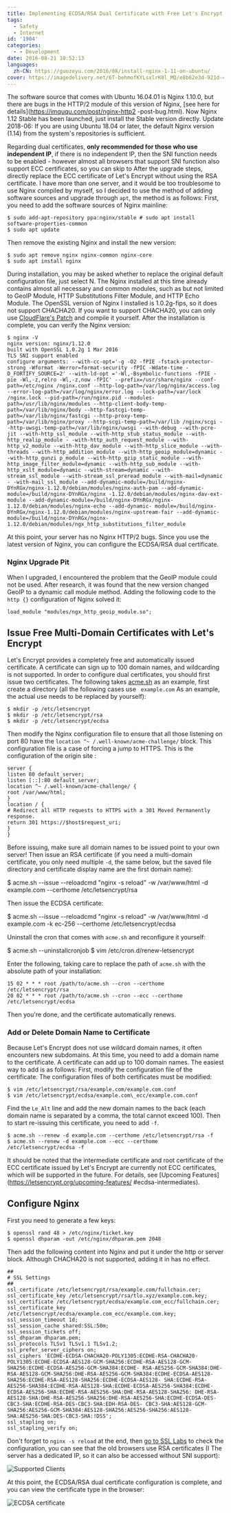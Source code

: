 ```yaml
---
title: Implementing ECDSA/RSA Dual Certificate with Free Let's Encrypt
tags:
  - Safety
  - Internet
id: '1904'
categories:
  - - Development
date: 2016-08-21 10:52:13
languages:
  zh-CN: https://guozeyu.com/2016/08/install-nginx-1-11-on-ubuntu/
cover: https://imagedelivery.net/6T-behmofKYLsxlrK0l_MQ/e8b62e3d-921d-453e-1b56-20cd930fa500/large
---
```


The software source that comes with Ubuntu 16.04.01 is Nginx 1.10.0, but there are bugs in the HTTP/2 module of this version of Nginx, [see here for details](https://imququ.com/post/nginx-http2 -post-bug.html). Now Nginx 1.12 Stable has been launched, just install the Stable version directly. Update 2018-06: If you are using Ubuntu 18.04 or later, the default Nginx version (1.14) from the system's repositories is sufficient.
<!-- more -->

Regarding dual certificates, **only recommended for those who use independent IP**, if there is no independent IP, then the SNI function needs to be enabled - however almost all browsers that support SNI function also support ECC certificates, so you can skip to After the upgrade steps, directly replace the ECC certificate of Let's Encrypt without using the RSA certificate. I have more than one server, and it would be too troublesome to use Nginx compiled by myself, so I decided to use the method of adding software sources and upgrade through `apt`, the method is as follows: First, you need to add the software sources of Nginx mainline:

```
$ sudo add-apt-repository ppa:nginx/stable # sudo apt install software-properties-common
$ sudo apt update
```

Then remove the existing Nginx and install the new version:

```
$ sudo apt remove nginx nginx-common nginx-core
$ sudo apt install nginx
```

During installation, you may be asked whether to replace the original default configuration file, just select N. The Nginx installed at this time already contains almost all necessary and common modules, such as but not limited to GeoIP Module, HTTP Substitutions Filter Module, and HTTP Echo Module. The OpenSSL version of Nginx I installed is 1.0.2g-fips, so it does not support CHACHA20. If you want to support CHACHA20, you can only use [CloudFlare's Patch](https://github.com/cloudflare/sslconfig) and compile it yourself. After the installation is complete, you can verify the Nginx version:

```
$ nginx -V
nginx version: nginx/1.12.0
built with OpenSSL 1.0.2g 1 Mar 2016
TLS SNI support enabled
configure arguments: --with-cc-opt='-g -O2 -fPIE -fstack-protector-strong -Wformat -Werror=format-security -fPIC -Wdate-time -D_FORTIFY_SOURCE=2' --with-ld-opt ='-Wl,-Bsymbolic-functions -fPIE -pie -Wl,-z,relro -Wl,-z,now -fPIC' --prefix=/usr/share/nginx --conf-path=/etc/nginx /nginx.conf --http-log-path=/var/log/nginx/access.log --error-log-path=/var/log/nginx/error.log --lock-path=/var/lock /nginx.lock --pid-path=/run/nginx.pid --modules-path=/usr/lib/nginx/modules --http-client-body-temp-path=/var/lib/nginx/body --http-fastcgi-temp-path=/var/lib/nginx/fastcgi --http-proxy-temp-path=/var/lib/nginx/proxy --http-scgi-temp-path=/var/lib /nginx/scgi --http-uwsgi-temp-path=/var/lib/nginx/uwsgi --with-debug --with-pcre-jit --with-http_ssl_module --with-http_stub_status_module --with-http_realip_module - -with-http_auth_request_module --with-http_v2_module --with-http_dav_module --with-http_slice_module --with-threads --with-http_addition_module --with-http_geoip_module=dynamic --with-http_gunzi p_module --with-http_gzip_static_module --with-http_image_filter_module=dynamic --with-http_sub_module --with-http_xslt_module=dynamic --with-stream=dynamic --with-stream_ssl_module --with-stream_ssl_preread_module --with-mail=dynamic - -with-mail_ssl_module --add-dynamic-module=/build/nginx-DYnRGx/nginx-1.12.0/debian/modules/nginx-auth-pam --add-dynamic-module=/build/nginx-DYnRGx/nginx -1.12.0/debian/modules/nginx-dav-ext-module --add-dynamic-module=/build/nginx-DYnRGx/nginx-1.12.0/debian/modules/nginx-echo --add-dynamic- module=/build/nginx-DYnRGx/nginx-1.12.0/debian/modules/nginx-upstream-fair --add-dynamic-module=/build/nginx-DYnRGx/nginx-1.12.0/debian/modules/ngx_http_substitutions_filter_module
```

At this point, your server has no Nginx HTTP/2 bugs. Since you use the latest version of Nginx, you can configure the ECDSA/RSA dual certificate.

### Nginx Upgrade Pit

When I upgraded, I encountered the problem that the GeoIP module could not be used. After research, it was found that the new version changed GeoIP to a dynamic call module method. Adding the following code to the `http {}` configuration of Nginx solved it:

```
load_module "modules/ngx_http_geoip_module.so";
```

## Issue Free Multi-Domain Certificates with Let's Encrypt

Let's Encrypt provides a completely free and automatically issued certificate. A certificate can sign up to 100 domain names, and wildcarding is not supported. In order to configure dual certificates, you should first issue two certificates. The following takes [acme.sh](https://github.com/Neilpang/acme.sh) as an example, first create a directory (all the following cases use ` example.com` As an example, the actual use needs to be replaced by yourself):

```
$ mkdir -p /etc/letsencrypt
$ mkdir -p /etc/letsencrypt/rsa
$ mkdir -p /etc/letsencrypt/ecdsa
```

Then modify the Nginx configuration file to ensure that all those listening on port 80 have the `location ^~ /.well-known/acme-challenge/` block. This configuration file is a case of forcing a jump to HTTPS. This is the configuration of the origin site :

```
server {
listen 80 default_server;
listen [::]:80 default_server;
location ^~ /.well-known/acme-challenge/ {
root /var/www/html;
}
location / {
# Redirect all HTTP requests to HTTPS with a 301 Moved Permanently response.
return 301 https://$host$request_uri;
}
}
```

Before issuing, make sure all domain names to be issued point to your own server! Then issue an RSA certificate (if you need a multi-domain certificate, you only need multiple `-d`, the same below, but the saved file directory and certificate display name are the first domain name):

$ acme.sh --issue --reloadcmd "nginx -s reload" -w /var/www/html -d example.com --certhome /etc/letsencrypt/rsa

Then issue the ECDSA certificate:

$ acme.sh --issue --reloadcmd "nginx -s reload" -w /var/www/html -d example.com -k ec-256 --certhome /etc/letsencrypt/ecdsa

Uninstall the cron that comes with `acme.sh` and reconfigure it yourself:

$ acme.sh --uninstallcronjob
$ vim /etc/cron.d/renew-letsencrypt

Enter the following, taking care to replace the path of `acme.sh` with the absolute path of your installation:

```
15 02 * * * root /path/to/acme.sh --cron --certhome /etc/letsencrypt/rsa
20 02 * * * root /path/to/acme.sh --cron --ecc --certhome /etc/letsencrypt/ecdsa
```

Then you're done, and the certificate automatically renews.

### Add or Delete Domain Name to Certificate

Because Let's Encrypt does not use wildcard domain names, it often encounters new subdomains. At this time, you need to add a domain name to the certificate. A certificate can add up to 100 domain names. The easiest way to add is as follows: First, modify the configuration file of the certificate. The configuration files of both certificates must be modified:

```
$ vim /etc/letsencrypt/rsa/example.com/example.com.conf
$ vim /etc/letsencrypt/ecdsa/example.com\_ecc/example.com.conf
```

Find the `Le_Alt` line and add the new domain names to the back (each domain name is separated by a comma, the total cannot exceed 100). Then to start re-issuing this certificate, you need to add `-f`.

```
$ acme.sh --renew -d example.com --certhome /etc/letsencrypt/rsa -f
$ acme.sh --renew -d example.com --ecc --certhome /etc/letsencrypt/ecdsa -f
```

It should be noted that the intermediate certificate and root certificate of the ECC certificate issued by Let's Encrypt are currently not ECC certificates, which will be supported in the future. For details, see [Upcoming Features](https://letsencrypt.org/upcoming-features/ #ecdsa-intermediates).

## Configure Nginx

First you need to generate a few keys:

```
$ openssl rand 48 > /etc/nginx/ticket.key
$ openssl dhparam -out /etc/nginx/dhparam.pem 2048
```

Then add the following content into Nginx and put it under the http or server block. Although CHACHA20 is not supported, adding it in has no effect.

```
##
# SSL Settings
##
ssl_certificate /etc/letsencrypt/rsa/example.com/fullchain.cer;
ssl_certificate_key /etc/letsencrypt/rsa/tlo.xyz/example.com.key;
ssl_certificate /etc/letsencrypt/ecdsa/example.com_ecc/fullchain.cer;
ssl_certificate_key /etc/letsencrypt/ecdsa/example.com_ecc/example.com.key;
ssl_session_timeout 1d;
ssl_session_cache shared:SSL:50m;
ssl_session_tickets off;
ssl_dhparam dhparam.pem;
ssl_protocols TLSv1 TLSv1.1 TLSv1.2;
ssl_prefer_server_ciphers on;
ssl_ciphers 'ECDHE-ECDSA-CHACHA20-POLY1305:ECDHE-RSA-CHACHA20-POLY1305:ECDHE-ECDSA-AES128-GCM-SHA256:ECDHE-RSA-AES128-GCM-SHA256:ECDHE-ECDSA-AES256-GCM-SHA384:ECDHE- RSA-AES256-GCM-SHA384:DHE-RSA-AES128-GCM-SHA256:DHE-RSA-AES256-GCM-SHA384:ECDHE-ECDSA-AES128-SHA256:ECDHE-RSA-AES128-SHA256:ECDHE-ECDSA-AES128- SHA:ECDHE-RSA-AES256-SHA384:ECDHE-RSA-AES128-SHA:ECDHE-ECDSA-AES256-SHA384:ECDHE-ECDSA-AES256-SHA:ECDHE-RSA-AES256-SHA:DHE-RSA-AES128-SHA256: DHE-RSA-AES128-SHA:DHE-RSA-AES256-SHA256:DHE-RSA-AES256-SHA:ECDHE-ECDSA-DES-CBC3-SHA:ECDHE-RSA-DES-CBC3-SHA:EDH-RSA-DES- CBC3-SHA:AES128-GCM-SHA256:AES256-GCM-SHA384:AES128-SHA256:AES256-SHA256:AES128-SHA:AES256-SHA:DES-CBC3-SHA:!DSS';
ssl_stapling on;
ssl_stapling_verify on;
```

Don't forget to `nginx -s reload` at the end, then [go to SSL Labs](https://www.ssllabs.com/ssltest/index.html) to check the configuration, you can see that the old browsers use RSA certificates (I The server has a dedicated IP, so it can also be accessed without SNI support):

![Supported Clients](https://imagedelivery.net/6T-behmofKYLsxlrK0l_MQ/5d7521dc-aac5-42ad-4fa4-55df51692000/large)

At this point, the ECDSA/RSA dual certificate configuration is complete, and you can view the certificate type in the browser:

![ECDSA certificate](https://imagedelivery.net/6T-behmofKYLsxlrK0l_MQ/e8b62e3d-921d-453e-1b56-20cd930fa500/large)
